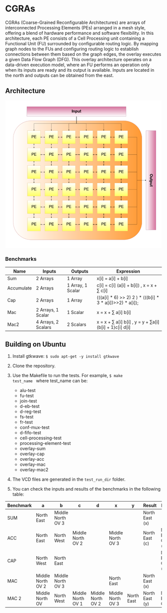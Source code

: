 # CGRAs
CGRAs (Coarse-Grained Reconfigurable Architectures) are arrays of interconnected Processing Elements (PEs) arranged in a mesh style, offering a blend of hardware performance and software flexibility. In this architecture, each PE consists of a Cell Processing unit containing a Functional Unit (FU) surrounded by configurable routing logic. By mapping graph nodes to the FUs and configuring routing logic to establish connections between them based on the graph edges, the overlay executes a given Data Flow Graph (DFG). This overlay architecture operates on a data-driven execution model, where an FU performs an operation only when its inputs are ready and its output is available. Inputs are located in the north and outputs can be obtained from the east.
## Architecture
![](assets/arch.png)


### Benchmarks

| Name                    | Inputs                  | Outputs               | Expression                                   |
|-------------------------|-------------------------|-----------------------|----------------------------------------------|
|           Sum           | 2 Arrays                | 1 Array               | x[i] = a[i] + b[i]                            |
|        Accumulate       | 2 Arrays                | 1 Array, 1 Scalar     | c[i] = c[i] (a[i] + b[i]) , x = x + ∑ c[i]
|           Cap           | 2 Arrays                | 1 Array               | (((a[i] * 6) >> 2) 2 ) * (((b[i] * 3 * a[i])>>2) * a[i]);
|          Mac            | 2 Arrays, 1 Scalar      | 1 Scalar              | x = x + ∑ a[i] b[i]
|           Mac2          | 4 Arrays, 2 Scalars     | 2 Scalars             |                 x = x + ∑ a[i] b[i]           , y = y + ∑a[i] (b[i] + 1)c[i] d[i] 


## Building on Ubuntu

1. Install gtkwave: `$ sudo apt-get -y install gtkwave`

2. Clone the repository.

3. Use the Makefile to run the tests. For example, <code>$ make test_name </code> where test_name can be:
    * alu-test
    * fu-test
    * join-test
    * d-eb-test
    * d-reg-test
    * fs-test
    * fr-test
    * conf-mux-test
    * d-fifo-test
    * cell-processing-test
    * processing-element-test
    * overlay-sum
    * overlay-cap
    * overlay-acc
    * overlay-mac
    * overlay-mac2

4. The VCD files are generated in the `test_run_dir` folder.

5. You can check the inputs and results of the benchmarks in the following table:

| Benchmark | a                 | b                 | c                 | d                 | x                 | y          | Result         | Result               |
|-----------|-------------------|-------------------|-------------------|-------------------|-------------------|------------|----------------|----------------------|
| SUM       | North East        | Middle North OV 3 |                   |                   |                   |            | North East (x) |                      |
| ACC       | North East        | North West        | Middle North OV 2 |                   | Middle North OV 3 |            | North East (c) | Middle East OV 1 (x) |
| CAP       | North West        | North East        |                   |                   |                   |            |                | Middle East OV 2 (x) |
| MAC       | Middle North OV 2 | Middle North OV 3 |                   |                   | North East        |            | North East (x) |                      |
| MAC 2     | Middle North OV   | North West        | Middle North OV 1 | Middle North OV 2 | Middle North OV 3 | North East | North East (y) | Middle East OV (x)   |

